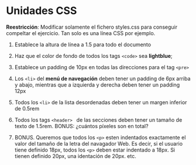 # Unidades CSS

**Reestricción**: Modificar solamente el fichero styles.css para conseguir compeltar el ejercicio. Tan solo es una línea CSS por ejemplo.

1. Establece la altura de línea a 1.5 para todo el documento
2. Haz que el color de fondo de todos los tags `<code>` sea **lightblue**;
3. Establece un padding de 10px en todas las direcciones para el tag `<pre>`
4. Los `<li>` del **menú de navegación** deben tener un padding de 6px arriba y abajo, mientras que a izquierda y derecha deben tener un padding 12px
5. Todos los `<li>` de la lista desordenadas deben tener un margen inferior de 0.5rem
6. Todos los tags `<header> ` de las secciones deben tener un tamaño de texto de 1.5rem. BONUS: ¿cuántos píxeles son en total?

7. BONUS. Queremos que todos los `<p>` esten indentados exactamente el valor del tamaño de la letra del navagador Web. Es decir, si el usuario tiene definido 18px, todos los `<p>` deben estar indentado a 18px. Si tienen definido 20px, una identación de 20px. etc.
